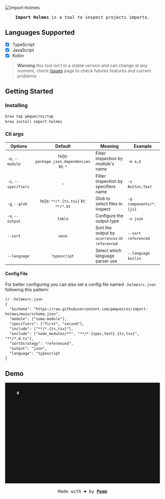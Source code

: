 [peam-url]: https://pmqueiroz.com
[src-url]: https://swc.rs/
[issues-url]: https://github.com/pmqueiroz/import-holmes/issues

![import-holmes](./.github/brand.png)

<div align="center">

<samp> **Import Holmes** is a tool to inspect projects imports.</samp>

</div>

## Languages Supported
- [x] TypeScript
- [x] JavaScript
- [x] Kotlin

> **Warning** this tool isn't in a stable version and can change
at any moment, check [issues][issues-url] page to check futures features and current problems

## Getting Started

### Installing

```sh
brew tap pmqueiroz/tap
brew install import-holmes
```

### Cli args

| Options | Default | Meaning | Example |
|---------|:-------:|---------|--|
| `-m`, `--module` | ts/js: `package.json.dependencies` kt: `*`| Filter inspection by module's name | `-m a,b` |
| `-s`, `--specifiers` | - | Filter inspection by specifiers name | `-s Button,Text` |
| `-g`, `--glob` | ts/js: `**/*.{ts,tsx}` kt: `**/*.kt` | Glob to select files to inspect | `-g components/*.{js}` |
| `-o`, `--output` | `table` | Configure the output type | `-o json` |
| `--sort` | `none` | Sort the output by `ocurrences` or `referenced` | `--sort referenced` |
| `--language` | `typescript` | Select which language parser use | `--language kotlin` |

#### Config File

For better configuring you can also set a config file named `.holmesrc.json` following this pattern:

```jsonc
// .holmesrc.json
{
  "$schema": "https://raw.githubusercontent.com/pmqueiroz/import-holmes/main/schema.json",
  "module": ["some-module"],
  "specifiers": ["first", "second"],
  "include": ["**/*.{ts,tsx}"],
  "exclude": ["node_modules/**", "**/*.{spec,test}.{ts,tsx}", "**/*.d.ts"],
  "sortStrategy": "referenced",
  "output": "json",
  "language": "typescript
}
```


## Demo

![demo](./.github/demo.gif)


<div align="center">

<samp>Made with :heart: by [**Peam**][peam-url]</samp> 

</div>
